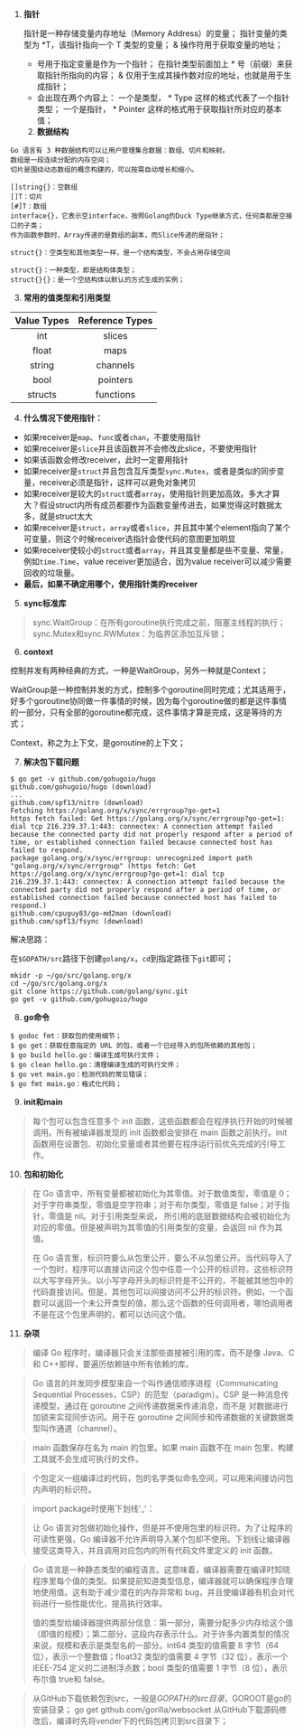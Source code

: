 1. **指针**

	指针是一种存储变量内存地址（Memory Address）的变量；
	指针变量的类型为 *T，该指针指向一个 T 类型的变量；
	& 操作符用于获取变量的地址；
	
	* 号用于指定变量是作为一个指针；
	  在指针类型前面加上 * 号（前缀）来获取指针所指向的内容；
	& 仅用于生成其操作数对应的地址，也就是用于生成指针；
	* 会出现在两个内容上：
		一个是类型， * Type 这样的格式代表了一个指针类型；
		一个是指针， * Pointer 这样的格式用于获取指针所对应的基本值；

	2. **数据结构**

```shell
Go 语言有 3 种数据结构可以让用户管理集合数据：数组、切片和映射。
数组是一段连续分配的内存空间；
切片是围绕动态数组的概念构建的，可以按需自动增长和缩小。

[]string{}：空数组
[]T：切片
[#]T：数组
interface{}，它表示空interface，按照Golang的Duck Type继承方式，任何类都是空接口的子类；
作为函数参数时，Array传递的是数组的副本，而Slice传递的是指针；

struct{}：空类型和其他类型一样，是一个结构类型，不会占用存储空间

struct{}：一种类型，即是结构体类型；
struct{}{}：是一个空结构体以默认的方式生成的实例；
```

3. **常用的值类型和引用类型**

| Value Types | Reference Types |
| :---------: | :-------------: |
|     int     |     slices      |
|    float    |      maps       |
|   string    |    channels     |
|    bool     |    pointers     |
|   structs   |    functions    |

4. **什么情况下使用指针：**

- 如果receiver是`map`、`func`或者`chan`，不要使用指针
- 如果receiver是`slice`并且该函数并不会修改此slice，不要使用指针
- 如果该函数会修改receiver，此时一定要用指针
- 如果receiver是`struct`并且包含互斥类型`sync.Mutex`，或者是类似的同步变量，receiver必须是指针，这样可以避免对象拷贝
- 如果receiver是较大的`struct`或者`array`，使用指针则更加高效。多大才算大？假设struct内所有成员都要作为函数变量传进去，如果觉得这时数据太多，就是struct太大
- 如果receiver是`struct`，`array`或者`slice`，并且其中某个element指向了某个可变量，则这个时候receiver选指针会使代码的意图更加明显
- 如果receiver使较小的`struct`或者`array`，并且其变量都是些不变量、常量，例如`time.Time`，value receiver更加适合，因为value receiver可以减少需要回收的垃圾量。
- **最后，如果不确定用哪个，使用指针类的receiver**

5. **sync标准库**

> 	sync.WaitGroup：在所有goroutine执行完成之前，阻塞主线程的执行；
> 	sync.Mutex和sync.RWMutex：为临界区添加互斥锁；

6. **context**

控制并发有两种经典的方式，一种是WaitGroup，另外一种就是Context；

WaitGroup是一种控制并发的方式，控制多个goroutine同时完成；尤其适用于，好多个goroutine协同做一件事情的时候，因为每个goroutine做的都是这件事情的一部分，只有全部的goroutine都完成，这件事情才算是完成，这是等待的方式；

Context，称之为上下文，是goroutine的上下文；

7. **解决包下载问题**

```shell
$ go get -v github.com/gohugoio/hugo
github.com/gohugoio/hugo (download)
...
github.com/spf13/nitro (download)
Fetching https://golang.org/x/sync/errgroup?go-get=1
https fetch failed: Get https://golang.org/x/sync/errgroup?go-get=1: dial tcp 216.239.37.1:443: connectex: A connection attempt failed because the connected party did not properly respond after a period of time, or established connection failed because connected host has failed to respond.
package golang.org/x/sync/errgroup: unrecognized import path "golang.org/x/sync/errgroup" (https fetch: Get https://golang.org/x/sync/errgroup?go-get=1: dial tcp 216.239.37.1:443: connectex: A connection attempt failed because the connected party did not properly respond after a period of time, or established connection failed because connected host has failed to respond.)
github.com/cpuguy83/go-md2man (download)
github.com/spf13/fsync (download)
```

解决思路：

在`$GOPATH/src`路径下创建`golang/x`，`cd`到指定路径下`git`即可；

```shell
mkidr -p ~/go/src/golang.org/x
cd ~/go/src/golang.org/x
git clone https://github.com/golang/sync.git
go get -v github.com/gohugoio/hugo
```

8. **go命令**

```shell
$ godoc fmt：获取包的使用细节；
$ go get：获取任意指定的 URL 的包，或者一个已经导入的包所依赖的其他包；
$ go build hello.go：编译生成可执行文件；
$ go clean hello.go：清理编译生成的可执行文件；
$ go vet main.go：检测代码的常见错误；
$ go fmt main.go：格式化代码；
```

9. **init和main**

> 每个包可以包含任意多个 init 函数，这些函数都会在程序执行开始的时候被调用。所有被编译器发现的 init 函数都会安排在 main 函数之前执行。init 函数用在设置包、初始化变量或者其他要在程序运行前优先完成的引导工作。

10. **包和初始化**

> 在 Go 语言中，所有变量都被初始化为其零值。对于数值类型，零值是 0；对于字符串类型，零值是空字符串；对于布尔类型，零值是 false；对于指针，零值是 nil。对于引用类型来说，
> 所引用的底层数据结构会被初始化为对应的零值。但是被声明为其零值的引用类型的变量，会返回 nil 作为其值。
>
> 在 Go 语言里，标识符要么从包里公开，要么不从包里公开。当代码导入了一个包时，程序可以直接访问这个包中任意一个公开的标识符。这些标识符以大写字母开头。以小写字母开头的标识符是不公开的，不能被其他包中的代码直接访问。但是，其他包可以间接访问不公开的标识符。例如，一个函数可以返回一个未公开类型的值，那么这个函数的任何调用者，哪怕调用者不是在这个包里声明的，都可以访问这个值。

11. **杂项**

> 编译 Go 程序时，编译器只会关注那些直接被引用的库，而不是像 Java、C 和 C++那样，要遍历依赖链中所有依赖的库。

>  Go 语言的并发同步模型来自一个叫作通信顺序进程（Communicating Sequential Processes，CSP）的范型（paradigm）。CSP 是一种消息传递模型，通过在 goroutine 之间传递数据来传递消息，而不是
> 对数据进行加锁来实现同步访问。用于在 goroutine 之间同步和传递数据的关键数据类型叫作通道（channel）。

>  main 函数保存在名为 main 的包里。如果 main 函数不在 main 包里，构建工具就不会生成可执行的文件。

> 个包定义一组编译过的代码，包的名字类似命名空间，可以用来间接访问包内声明的标识符。

> import package时使用下划线'_'：
>
> 让 Go 语言对包做初始化操作，但是并不使用包里的标识符。为了让程序的可读性更强，Go 编译器不允许声明导入某个包却不使用。下划线让编译器接受这类导入，并且调用对应包内的所有代码文件里定义的 init 函数。

> Go 语言是一种静态类型的编程语言。这意味着，编译器需要在编译时知晓程序里每个值的类型。如果提前知道类型信息，编译器就可以确保程序合理地使用值。这有助于减少潜在的内存异常和 bug，并且使编译器有机会对代码进行一些性能优化，提高执行效率。
>
> 值的类型给编译器提供两部分信息：第一部分，需要分配多少内存给这个值（即值的规模）；第二部分，这段内存表示什么。对于许多内置类型的情况来说，规模和表示是类型名的一部分。int64 类型的值需要 8 字节（64 位），表示一个整数值；float32 类型的值需要 4 字节（32 位），表示一个 IEEE-754 定义的二进制浮点数；bool 类型的值需要 1 字节（8 位），表示布尔值 true和 false。

> 	从GitHub下载依赖包到src，一般是$GOPATH的src目录，$GOROOT是go的安装目录；
> 		go get github.com/gorilla/websocket
> 	从GitHub下载源码修改后，编译时先将vender下的代码包拷贝到src目录下；
